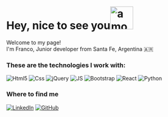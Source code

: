 <h1>Hey, nice to see you<img alt="among" src="https://64.media.tumblr.com/7898d087981456a594c2313bbd7b93f3/087d23613b467308-c4/s500x750/2293a6c0d494ffa213a709eab0856304732cc1a7.gifv" width="60"/></h1>

<p>Welcome to my page!</br>I'm Franco, Junior developer from Santa Fe, Argentina 🇦🇷</p>

<h3>These are the technologies I work with: </h3>
<p>
<img alt="Html5" src="https://img.shields.io/badge/HTML5-E34F26?style=for-the-badge&logo=html5&logoColor=white" />
<img alt="Css" src="https://img.shields.io/badge/CSS-239120?&style=for-the-badge&logo=css3&logoColor=white" />
<img alt="jQuery" src="https://img.shields.io/badge/jQuery-0769AD?style=for-the-badge&logo=jquery&logoColor=white" />
<img alt="JS" src="https://img.shields.io/badge/JavaScript-F7DF1E?style=for-the-badge&logo=javascript&logoColor=black" />
<img alt="Bootstrap" src="https://img.shields.io/badge/Bootstrap-563D7C?style=for-the-badge&logo=bootstrap&logoColor=white" />
<img alt="React" src="https://img.shields.io/badge/React-20232A?style=for-the-badge&logo=react&logoColor=61DAFB" />
<img alt="Python" src="https://img.shields.io/badge/Python-14354C?style=for-the-badge&logo=python&logoColor=white" />
</p>

<h3>Where to find me</h3>
<a href="https://www.linkedin.com/in/franco-fioravanti/" target="_blank"><img alt="LinkedIn" src="https://img.shields.io/badge/LinkedIn-0077B5?style=for-the-badge&logo=linkedin&logoColor=white" /></a>
<a href="https://github.com/fiorafran" target="_blank"><img alt="GitHub" src="https://img.shields.io/badge/GitHub-100000?style=for-the-badge&logo=github&logoColor=white" /></a>
